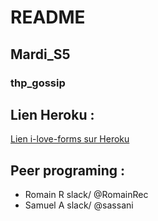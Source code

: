 # README

## Mardi_S5

### thp_gossip


## Lien Heroku :
[Lien i-love-forms sur Heroku](https://thp-gossip-portugal.herokuapp.com/)

## Peer programing :
* Romain R   slack/  @RomainRec
* Samuel A  slack/  @sassani